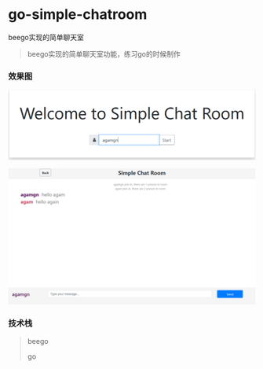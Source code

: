 # go-simple-chatroom
beego实现的简单聊天室

> beego实现的简单聊天室功能，练习go的时候制作

### 效果图

![](https://github.com/agamgn/go-simple-chatroom/blob/master/img/home.png)

![](https://github.com/agamgn/go-simple-chatroom/blob/master/img/index.png)

### 技术栈

> beego
>
> go

